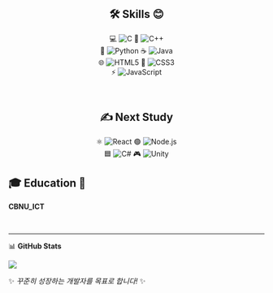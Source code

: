 <div align="right">

</div>

<div align="center">
  
## 🛠️ Skills 😊  
💻 ![C](https://img.shields.io/badge/C-A8B9CC?&style=for-the-badge&logo=C&logoColor=white) 
📘 ![C++](https://img.shields.io/badge/C++-00599C?&style=for-the-badge&logo=cplusplus&logoColor=white)  
🐍 ![Python](https://img.shields.io/badge/Python-3776AB?&style=for-the-badge&logo=Python&logoColor=white) 
☕ ![Java](https://img.shields.io/badge/Java-007396?&style=for-the-badge&logo=java&logoColor=white)  
🌐 ![HTML5](https://img.shields.io/badge/HTML5-E34F26?&style=for-the-badge&logo=html5&logoColor=white) 
🎨 ![CSS3](https://img.shields.io/badge/CSS3-1572B6?&style=for-the-badge&logo=css3&logoColor=white)  
⚡ ![JavaScript](https://img.shields.io/badge/JavaScript-F7DF1E?&style=for-the-badge&logo=JavaScript&logoColor=black)  

<br />

## ✍️ Next Study  
⚛️ ![React](https://img.shields.io/badge/React-61DAFB?&style=for-the-badge&logo=react&logoColor=black) 
🟢 ![Node.js](https://img.shields.io/badge/Node.js-339933?&style=for-the-badge&logo=node.js&logoColor=white)  
🟦 ![C#](https://img.shields.io/badge/C%23-239120?&style=for-the-badge&logo=c-sharp&logoColor=white) 
🎮 ![Unity](https://img.shields.io/badge/Unity-000000?&style=for-the-badge&logo=unity&logoColor=white)  

</div>


## 🎓 Education 📖
**CBNU_ICT**

<br />

---

📊 **GitHub Stats**

<a href="https://github.com/HyunJJJUN">
  <img src="https://github-readme-stats.vercel.app/api/top-langs/?username=HyunJJJUN&exclude_repo=dkssud8150.github.io&layout=compact&theme=tokyonight" />
</a>


✨ *꾸준히 성장하는 개발자를 목표로 합니다!* ✨
  
</div>
